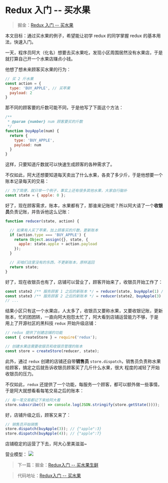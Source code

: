 # Redux 入门 -- 买水果

> 掘金：[Redux 入门 -- 买水果](https://juejin.im/post/5ad466f15188255c27226796)

本文目标：通过买水果的例子，希望能让初学 redux 的同学掌握 redux 的基本用法，快速入门。

一天，程序员阿大（化名）想要去买水果吃，发现小区周围居然没有水果店，于是就打算自己开一个水果店赚点小钱。

他想了想未来顾客买水果的行为：

```js
// 买 2 斤水果
const action = {
  type: 'BUY_APPLE', // 买苹果
  payload: 2
}
```

那不同的顾客要的斤数可能不同，于是他写了下面这个方法：

```js
/**
 * @param {number} num 顾客要买的斤数 
 */
function buyApple(num) {
  return {
    type: 'BUY_APPLE',
    payload: num
  }
}
```

这样，只要知道斤数就可以快速生成顾客的各种需求了。

不仅如此，阿大还想要知道每天卖出了什么水果，各卖了多少斤，于是他想要一个账本记录每天的交易：

```js
// 为了简便，就只举一个例子，事实上还有很多其他水果，大家自行脑补
const state = { apple: 0 };
```

好了，现在顾客需求，账本，水果都有了，那谁来记账呢？所以阿大请了一个**收银员**负责记账，并告诉他这么记账：

```js
function reducer(state, action) {

  // 如果有人买了苹果，加上顾客买的斤数，更新账本
  if (action.type === 'BUY_APPLE') {
    return Object.assign({}, state, {
      apple: state.apple + action.payload
    });
  }

  // 买咱们店里没有的东西，不更新账本，原样返回
  return state;
}
```

好了，现在收银员也有了，店铺可以营业了，顾客开始来了，收银员开始工作了：

```js
const state2 /** 服务顾客 1 之后的新账本 */ = reducer(state, buyApple(1) /** 顾客1： 买 1 斤苹果 */);
const state3 /** 服务顾客 2 之后的新账本 */ = reducer(state2, buyApple(3) /** 顾客2： 买 3 斤苹果 */);
// ...
```

结果小区只有这一个水果店，人太多了，收银员又要称水果，又要收银记账，更新账本，忙的团团转，一直向阿大抱怨太忙了，阿大看到店铺运营能力不够，于是
用上了开源社区的黑科技 `redux` 开始升级店铺：

```js
// redux 提供了创建店铺的功能
const { createStore } = require('redux');

// 创建水果店需要收银员和收银员管理的账本
const store = createStore(reducer, state);
```

此外，通过 `redux` 创建的店铺还自带**销售员** `store.dispatch`，销售员负责称水果给顾客，搞定之后就告诉收银员顾客买了几斤什么水果，很大
程度的减轻了开始收银员的压力。

不仅如此，`redux` 还提供了一个功能，每服务一个顾客，都可以额外做一些事情，于是阿大就想看看每笔交易之后的账本：

```js
// 每一笔交易都记下来给阿大看
store.subscribe(() => console.log(JSON.stringify(store.getState())));
```

好，店铺升级之后，顾客又来了：

```js
// 销售员开始销售
store.dispatch(buyApple(3)); // {"apple":3}
store.dispatch(buyApple(4)); // {"apple":7}
```

店铺稳定的运营了下去，阿大心里美滋滋~

营业模型：
![](http://ox12mie1c.bkt.clouddn.com/DEMO1.png?imageView2/0/q/75%7Cwatermark/2/text/6Zi_5biM/font/5b6u6L2v6ZuF6buR/fontsize/320/fill/I0ZGRkZGRg==/dissolve/50/gravity/SouthEast/dx/20/dy/20%7Cimageslim)

> 下一篇：掘金：[Redux入门 -- 买水果生鲜](https://juejin.im/post/5ad56db7518825558c47ec91)

> 代码地址：[Redux入门 -- 买水果](https://github.com/aximario/redux-demo/blob/master/demo1/index.js)